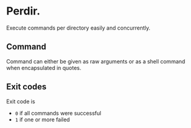 # Perdir.
Execute commands per directory easily and concurrently.

## Command
Command can either be given as raw arguments or as a shell command when
encapsulated in quotes. 

## Exit codes
Exit code is 
- `0` if all commands were successful
- `1` if one or more failed
